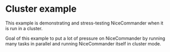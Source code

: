 # Cluster example

This example is demonstrating and stress-testing NiceCommander when it is run in a cluster.

Goal of this example to put a lot of pressure on NiceCommander by running many tasks in parallel and running NiceCommander itself in cluster mode.
